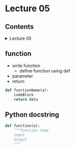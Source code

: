 # Lecture 05

## Contents
<details><summary>Lecture 05</summary>
<p>

* **[function](#function)**<br/>      
* **[Python docstring](#"Python docstringn")**<br />
                
        
</p>
</details> 

## function

- write function        
    - define function using def    
- parameter
- return

```python
def functionName(a):
    codeBlock
    return data
```



## Python docstring

```python
def function(a):
    """function name
    input
    output
    """
```

